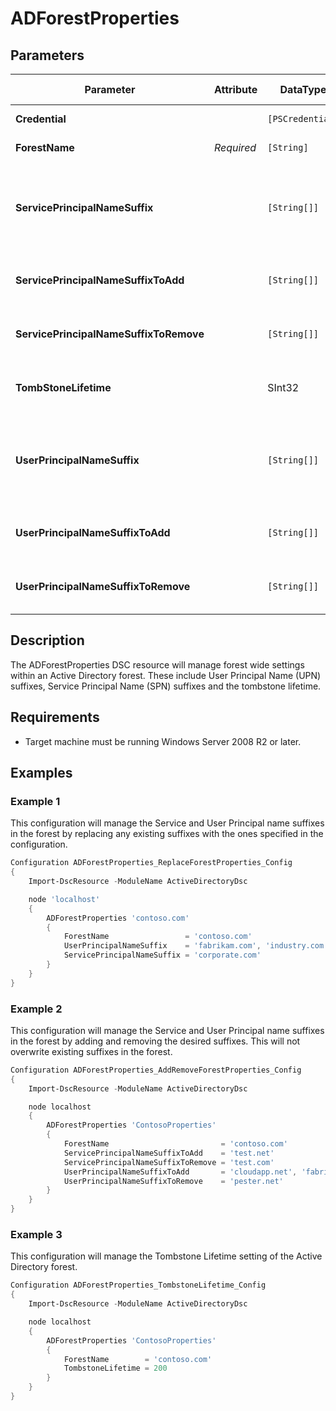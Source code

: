 ﻿# ADForestProperties

## Parameters

| Parameter                              | Attribute  | DataType         | Description                                                                                                                                                                                                                           | Allowed Values |
| -------------------------------------- | ---------- | ---------------- | ------------------------------------------------------------------------------------------------------------------------------------------------------------------------------------------------------------------------------------- | -------------- |
| **Credential**                         |            | `[PSCredential]` | Specifies the user account credentials to use to perform this task.                                                                                                                                                                   |                |
| **ForestName**                         | *Required* | `[String]`       | Specifies the target Active Directory forest for the change.                                                                                                                                                                          |                |
| **ServicePrincipalNameSuffix**         |            | `[String[]]`     | Specifies the Service Principal Name (SPN) Suffix(es) to be explicitly defined in the forest and replace existing Service Principal Names. Cannot be used with ServicePrincipalNameSuffixToAdd or ServicePrincipalNameSuffixToRemove. |                |
| **ServicePrincipalNameSuffixToAdd**    |            | `[String[]]`     | Specifies the Service Principal Name (SPN) Suffix(es) to be added to the forest. Cannot be used with ServicePrincipalNameSuffix.                                                                                                      |                |
| **ServicePrincipalNameSuffixToRemove** |            | `[String[]]`     | Specifies the Service Principal Name (SPN) Suffix(es) to be removed from the forest. Cannot be used with ServicePrincipalNameSuffix.                                                                                                  |                |
| **TombStoneLifetime**                  |            | SInt32           | Specifies the AD Tombstone lifetime which determines how long deleted items exist in Active Directory before they are purged.                                                                                                         |                |
| **UserPrincipalNameSuffix**            |            | `[String[]]`     | Specifies the User Principal Name (UPN) Suffix(es) to be explicitly defined in the forest and replace existing User Principal Names. Cannot be used with UserPrincipalNameSuffixToAdd or UserPrincipalNameSuffixToRemove.             |                |
| **UserPrincipalNameSuffixToAdd**       |            | `[String[]]`     | Specifies the User Principal Name (UPN) Suffix(es) to be added to the forest. Cannot be used with UserPrincipalNameSuffix.                                                                                                            |                |
| **UserPrincipalNameSuffixToRemove**    |            | `[String[]]`     | Specifies the User Principal Name (UPN) Suffix(es) to be removed from the forest. Cannot be used with UserPrincipalNameSuffix.                                                                                                        |                |

## Description

The ADForestProperties DSC resource will manage forest wide settings within an Active Directory forest.
These include User Principal Name (UPN) suffixes, Service Principal Name (SPN) suffixes and the tombstone lifetime.

## Requirements

* Target machine must be running Windows Server 2008 R2 or later.

## Examples

### Example 1

This configuration will manage the Service and User Principal name suffixes
in the forest by replacing any existing suffixes with the ones specified
in the configuration.

```powershell
Configuration ADForestProperties_ReplaceForestProperties_Config
{
    Import-DscResource -ModuleName ActiveDirectoryDsc

    node 'localhost'
    {
        ADForestProperties 'contoso.com'
        {
            ForestName                 = 'contoso.com'
            UserPrincipalNameSuffix    = 'fabrikam.com', 'industry.com'
            ServicePrincipalNameSuffix = 'corporate.com'
        }
    }
}
```

### Example 2

This configuration will manage the Service and User Principal name suffixes in
the forest by adding and removing the desired suffixes. This will not overwrite
existing suffixes in the forest.

```powershell
Configuration ADForestProperties_AddRemoveForestProperties_Config
{
    Import-DscResource -ModuleName ActiveDirectoryDsc

    node localhost
    {
        ADForestProperties 'ContosoProperties'
        {
            ForestName                         = 'contoso.com'
            ServicePrincipalNameSuffixToAdd    = 'test.net'
            ServicePrincipalNameSuffixToRemove = 'test.com'
            UserPrincipalNameSuffixToAdd       = 'cloudapp.net', 'fabrikam.com'
            UserPrincipalNameSuffixToRemove    = 'pester.net'
        }
    }
}
```

### Example 3

This configuration will manage the Tombstone Lifetime setting of the
Active Directory forest.

```powershell
Configuration ADForestProperties_TombstoneLifetime_Config
{
    Import-DscResource -ModuleName ActiveDirectoryDsc

    node localhost
    {
        ADForestProperties 'ContosoProperties'
        {
            ForestName        = 'contoso.com'
            TombstoneLifetime = 200
        }
    }
}
```

